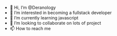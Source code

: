 - 👋 Hi, I’m @Deranology
- 👀 I’m interested in becoming a fullstack developer
- 🌱 I’m currently learning javascript
- 💞️ I’m looking to collaborate on lots of project
- 📫 How to reach me 

<!---
Deranology/Deranology is a ✨ special ✨ repository because its `README.md` (this file) appears on your GitHub profile.
You can click the Preview link to take a look at your changes.
--->
